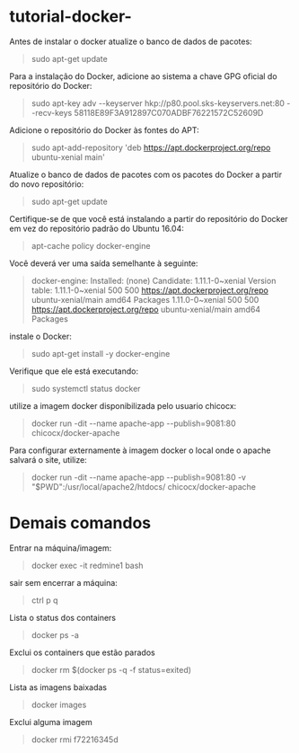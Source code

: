 # tutorial-docker-
Antes de instalar o docker atualize o banco de dados de pacotes: 
> sudo apt-get update


Para a instalação do Docker, adicione ao sistema a chave GPG oficial do repositório do Docker:
>sudo apt-key adv --keyserver hkp://p80.pool.sks-keyservers.net:80 --recv-keys 58118E89F3A912897C070ADBF76221572C52609D


Adicione o repositório do Docker às fontes do APT:
>sudo apt-add-repository 'deb https://apt.dockerproject.org/repo ubuntu-xenial main'

Atualize o banco de dados de pacotes com os pacotes do Docker a partir do novo repositório:
>sudo apt-get update


Certifique-se de que você está instalando a partir do repositório do Docker em vez do repositório padrão do Ubuntu 16.04:

>apt-cache policy docker-engine

Você deverá ver uma saída semelhante à seguinte:

>docker-engine:
>  Installed: (none)
>  Candidate: 1.11.1-0~xenial
>  Version table:
>    1.11.1-0~xenial 500
>       500 https://apt.dockerproject.org/repo ubuntu-xenial/main amd64 Packages
>    1.11.0-0~xenial 500
>       500 https://apt.dockerproject.org/repo ubuntu-xenial/main amd64 Packages

instale o Docker:

>sudo apt-get install -y docker-engine

Verifique que ele está executando:
>sudo systemctl status docker

utilize a imagem docker disponibilizada pelo usuario chicocx:
>docker run -dit --name apache-app --publish=9081:80 chicocx/docker-apache

Para configurar externamente à imagem docker o local onde o apache salvará o site, utilize:
>docker run -dit --name apache-app --publish=9081:80 -v "$PWD":/usr/local/apache2/htdocs/ chicocx/docker-apache


# Demais comandos

Entrar na máquina/imagem:
>docker exec -it redmine1 bash 

sair sem encerrar a máquina:
>ctrl p q

Lista o status dos containers
>docker ps -a

Exclui os containers que estão parados
>docker rm $(docker ps -q -f status=exited)

Lista as imagens baixadas
>docker images

Exclui alguma imagem
>docker rmi f72216345d
